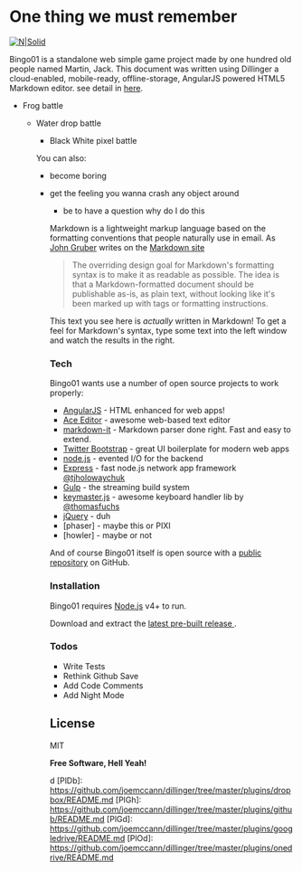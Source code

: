 # One thing we must remember

[![N|Solid](https://avatars0.githubusercontent.com/u/22369252?v=3&s=100)](https://github.com/account)

Bingo01 is a standalone web simple game project made by one hundred old people named Martin, Jack.
This document was written using Dillinger a cloud-enabled, mobile-ready, offline-storage, AngularJS powered HTML5 Markdown editor. see detail in [here](http://dillinger.io/).

  - Frog battle
    - Water drop battle
      - Black White pixel battle

      You can also:
        - become boring
	  - get the feeling you wanna crash any object around
	    - be to have a question why do I do this

	    Markdown is a lightweight markup language based on the formatting conventions that people naturally use in email.  As [John Gruber] writes on the [Markdown site][df1]

	    > The overriding design goal for Markdown's
	    > formatting syntax is to make it as readable
	    > as possible. The idea is that a
	    > Markdown-formatted document should be
	    > publishable as-is, as plain text, without
	    > looking like it's been marked up with tags
	    > or formatting instructions.

	    This text you see here is *actually* written in Markdown! To get a feel for Markdown's syntax, type some text into the left window and watch the results in the right.

	    ### Tech

	    Bingo01 wants use a number of open source projects to work properly:

	    * [AngularJS] - HTML enhanced for web apps!
	    * [Ace Editor] - awesome web-based text editor
	    * [markdown-it] - Markdown parser done right. Fast and easy to extend.
	    * [Twitter Bootstrap] - great UI boilerplate for modern web apps
	    * [node.js] - evented I/O for the backend
	    * [Express] - fast node.js network app framework [@tjholowaychuk]
	    * [Gulp] - the streaming build system
	    * [keymaster.js] - awesome keyboard handler lib by [@thomasfuchs]
	    * [jQuery] - duh
	    * [phaser] - maybe this or PIXI
	    * [howler] - maybe or not

	    And of course Bingo01 itself is open source with a [public repository][dill]
	     on GitHub.

	     ### Installation

	     Bingo01 requires [Node.js](https://nodejs.org/) v4+ to run.


	     Download and extract the [ latest pre-built release ](https://github.com/Disbe/hobby01).

	     ### Todos

	      - Write Tests
	      - Rethink Github Save
	      - Add Code Comments
	      - Add Night Mode

	     License
	     ----

	     MIT


	     **Free Software, Hell Yeah!**

	     [//]: # (These are reference links used in the body of this note and get stripped out when the markdown processor does its job. There is no need to format nicely because it shouldn't be seen. Thanks SO - http://stackoverflow.com/questions/4823468/store-comments-in-markdown-syntax)


	    [dill]: <https://github.com/joemccann/dillinger>
            [git-repo-url]: <https://github.com/joemccann/dillinger.git>
            [john gruber]: <http://daringfireball.net>
            [@thomasfuchs]: <http://twitter.com/thomasfuchs>
            [df1]: <http://daringfireball.net/projects/markdown/>
	    [markdown-it]: <https://github.com/markdown-it/markdown-it>
	    [Ace Editor]: <http://ace.ajax.org>
            [node.js]: <http://nodejs.org>
	    [Twitter Bootstrap]: <http://twitter.github.com/bootstrap/>
	    [keymaster.js]: <https://github.com/madrobby/keymaster>
            [jQuery]: <http://jquery.com>
	    [@tjholowaychuk]: <http://twitter.com/tjholowaychuk>
	    [express]: <http://expressjs.com>
	    [AngularJS]: <http://angularjs.org>
	    [Gulp]: <http://gulpjs.com>
d
            [PlDb]: <https://github.com/joemccann/dillinger/tree/master/plugins/dropbox/README.md>
	    [PlGh]:  <https://github.com/joemccann/dillinger/tree/master/plugins/github/README.md>
            [PlGd]: <https://github.com/joemccann/dillinger/tree/master/plugins/googledrive/README.md>
            [PlOd]: <https://github.com/joemccann/dillinger/tree/master/plugins/onedrive/README.md>

